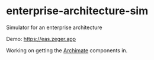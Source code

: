 # enterprise-architecture-sim
Simulator for an enterprise architecture

Demo: https://eas.zeger.app

Working on getting the [Archimate](https://pubs.opengroup.org/architecture/archimate3-doc/apdxa.html) components in.

